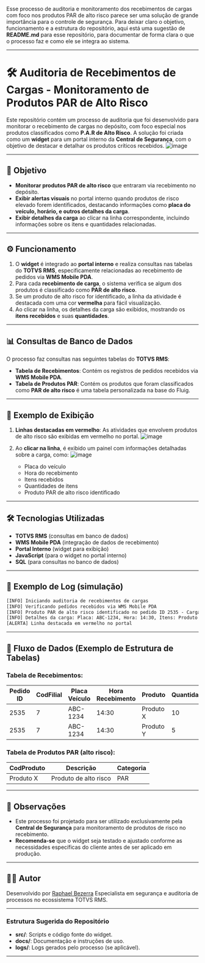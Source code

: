 Esse processo de auditoria e monitoramento dos recebimentos de cargas com foco nos produtos PAR de alto risco parece ser uma solução de grande importância para o controle de segurança. Para deixar claro o objetivo, funcionamento e a estrutura do repositório, aqui está uma sugestão de **README.md** para esse repositório, para documentar de forma clara o que o processo faz e como ele se integra ao sistema.

---

# 🛠️ Auditoria de Recebimentos de Cargas - Monitoramento de Produtos PAR de Alto Risco
Este repositório contém um processo de auditoria que foi desenvolvido para monitorar o recebimento de cargas no depósito, com foco especial nos produtos classificados como **P.A.R de Alto Risco**. A solução foi criada como um **widget** para um portal interno da **Central de Segurança**, com o objetivo de destacar e detalhar os produtos críticos recebidos.
![image](https://github.com/user-attachments/assets/be1c1f2c-eea7-4570-9ea4-a9b30cf2397f)

---

## 🎯 Objetivo
* **Monitorar produtos PAR de alto risco** que entraram via recebimento no depósito.
* **Exibir alertas visuais** no portal interno quando produtos de risco elevado forem identificados, destacando informações como **placa do veículo, horário, e outros detalhes da carga**.
* **Exibir detalhes da carga** ao clicar na linha correspondente, incluindo informações sobre os itens e quantidades relacionadas.

---

## ⚙️ Funcionamento
1. O **widget** é integrado ao **portal interno** e realiza consultas nas tabelas do **TOTVS RMS**, especificamente relacionadas ao recebimento de pedidos via **WMS Mobile PDA**.
2. Para cada **recebimento de carga**, o sistema verifica se algum dos produtos é classificado como **PAR de alto risco**.
3. Se um produto de alto risco for identificado, a linha da atividade é destacada com uma cor **vermelha** para fácil visualização.
4. Ao clicar na linha, os detalhes da carga são exibidos, mostrando os **itens recebidos** e suas **quantidades**.

---

## 📊 Consultas de Banco de Dados

O processo faz consultas nas seguintes tabelas do **TOTVS RMS**:

* **Tabela de Recebimentos**: Contém os registros de pedidos recebidos via **WMS Mobile PDA**.
* **Tabela de Produtos PAR**: Contém os produtos que foram classificados como **PAR de alto risco** é uma tabela personalizada na base do Fluig.

---

## 🔴 Exemplo de Exibição
1. **Linhas destacadas em vermelho**: As atividades que envolvem produtos de alto risco são exibidas em vermelho no portal.
![image](https://github.com/user-attachments/assets/b6381762-7165-4ae5-b1b5-a6f73f3797f5)

2. Ao **clicar na linha**, é exibido um painel com informações detalhadas sobre a carga, como:
![image](https://github.com/user-attachments/assets/3fc52ff6-ae49-4391-be13-572eafa93464)

   * Placa do veículo
   * Hora do recebimento
   * Itens recebidos
   * Quantidades de itens
   * Produto PAR de alto risco identificado

---

## 🛠️ Tecnologias Utilizadas
* **TOTVS RMS** (consultas em banco de dados)
* **WMS Mobile PDA** (integração de dados de recebimento)
* **Portal Interno** (widget para exibição)
* **JavaScript** (para o widget no portal interno)
* **SQL** (para consultas no banco de dados)

---

## 📝 Exemplo de Log (simulação)
```txt
[INFO] Iniciando auditoria de recebimentos de cargas
[INFO] Verificando pedidos recebidos via WMS Mobile PDA
[INFO] Produto PAR de alto risco identificado no pedido ID 2535 - Carga destacada
[INFO] Detalhes da carga: Placa: ABC-1234, Hora: 14:30, Itens: Produto X (10 un.), Produto Y (5 un.)
[ALERTA] Linha destacada em vermelho no portal
```

---

## 📡 Fluxo de Dados (Exemplo de Estrutura de Tabelas)

### Tabela de Recebimentos:

| Pedido ID | CodFilial | Placa Veículo | Hora Recebimento | Produto   | Quantidade |
| --------- | --------- | ------------- | ---------------- | --------- | ---------- |
| 2535      | 7         | ABC-1234      | 14:30            | Produto X | 10         |
| 2535      | 7         | ABC-1234      | 14:30            | Produto Y | 5          |

### Tabela de Produtos PAR (alto risco):

| CodProduto | Descrição             | Categoria |
| ---------- | --------------------- | --------- |
| Produto X  | Produto de alto risco | PAR       |

---

## 📌 Observações
* Este processo foi projetado para ser utilizado exclusivamente pela **Central de Segurança** para monitoramento de produtos de risco no recebimento.
* **Recomenda-se** que o widget seja testado e ajustado conforme as necessidades específicas do cliente antes de ser aplicado em produção.

---

## 👨‍💻 Autor
Desenvolvido por [Raphael Bezerra](https://github.com/devraphaelbezerra)
Especialista em segurança e auditoria de processos no ecossistema TOTVS RMS.

---

### Estrutura Sugerida do Repositório

* **src/**: Scripts e código fonte do widget.
* **docs/**: Documentação e instruções de uso.
* **logs/**: Logs gerados pelo processo (se aplicável).

---
